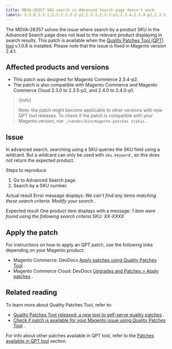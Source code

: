 ```yaml
---
title: MDVA-28357 SKU search in Advanced Search page doesn't work
labels: 2.3.0,2.3.1,2.3.2,2.3.2-p2,2.3.3,2.3.3-p1,2.3.4,2.3.4-p2,2.3.5-p1,2.3.5-p2,2.3.6,2.4.0,2.4.0-p1,Advanced search,QPT 1.0.8,QPT patches,Magento Commerce,Magento Commerce Cloud,search,support tools
---
```


The MDVA-28357 solves the issue where search by a product SKU in the Advanced Search page does not lead to the relevant product displaying in search results. This patch is available when the [Quality Patches Tool (QPT) tool](https://support.magento.com/hc/en-us/articles/360047139492) v.1.0.8 is installed. Please note that the issue is fixed in Magento version 2.4.1.

## Affected products and versions

* This patch was designed for Magento Commerce 2.3.4-p2.
* The patch is also compatible with Magento Commerce and Magento Commerce Cloud 2.3.0 to 2.3.5-p2, and 2.4.0 to 2.4.0-p1.

>![info]
>
>Note: the patch might become applicable to other versions with new QPT tool releases. To check if the patch is compatible with your Magento version, run `./vendor/bin/magento-patches status` .

## Issue

In advanced search, searching using a SKU queries the SKU field using a wildcard. But a wildcard can only be used with `sku.keyword` , so this does not return the expected product.

 <span class="wysiwyg-underline">Steps to reproduce</span> 

1. Go to Advanced Search page.
1. Search by a SKU number.

 <span class="wysiwyg-underline">Actual result</span> Error message displays: *We can't find any items matching these search criteria. Modify your search* .

 <span class="wysiwyg-underline">Expected result</span> One product item displays with a message: *1 item were found using the following search criteria*  *SKU: XX-XXXX* 

## Apply the patch

For instructions on how to apply an QPT patch, use the following links depending on your Magento product:

* Magento Commerce: DevDocs [Apply patches using Quality Patches Tool](https://devdocs.magento.com/guides/v2.4/comp-mgr/patching/mqp.html) .
* Magento Commerce Cloud: DevDocs [Upgrades and Patches > Apply patches](https://devdocs.magento.com/cloud/project/project-patch.html) .

## Related reading

To learn more about Quality Patches Tool, refer to:

* [Quality Patches Tool released: a new tool to self-serve quality patches](https://support.magento.com/hc/en-us/articles/360047139492) .
* [Check if patch is available for your Magento issue using Quality Patches Tool](https://support.magento.com/hc/en-us/articles/360047125252) .

For info about other patches available in QPT tool, refer to the [Patches available in QPT tool](https://support.magento.com/hc/en-us/sections/360010506631-Patches-available-in-QPT-tool-) section.